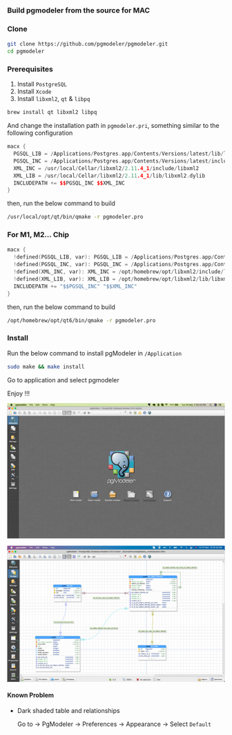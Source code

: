 ### Build pgmodeler from the source for MAC

### Clone

```bash
git clone https://github.com/pgmodeler/pgmodeler.git
cd pgmodeler
```

### Prerequisites

1. Install `PostgreSQL`
2. Install `Xcode`
3. Install `libxml2`, `qt` & `libpq`

```bash
brew install qt libxml2 libpq
```

And change the installation path in `pgmodeler.pri`, something similar to the following configuration

```c++
macx {
  PGSQL_LIB = /Applications/Postgres.app/Contents/Versions/latest/lib/libpq.dylib
  PGSQL_INC = /Applications/Postgres.app/Contents/Versions/latest/include
  XML_INC = /usr/local/Cellar/libxml2/2.11.4_1/include/libxml2
  XML_LIB = /usr/local/Cellar/libxml2/2.11.4_1/lib/libxml2.dylib
  INCLUDEPATH += $$PGSQL_INC $$XML_INC
}
```

then, run the below command to build

```bash
/usr/local/opt/qt/bin/qmake -r pgmodeler.pro
```

### For M1, M2... Chip

```c++
macx {
  !defined(PGSQL_LIB, var): PGSQL_LIB = /Applications/Postgres.app/Contents/Versions/latest/lib/libpq.dylib
  !defined(PGSQL_INC, var): PGSQL_INC = /Applications/Postgres.app/Contents/Versions/latest/include
  !defined(XML_INC, var): XML_INC = /opt/homebrew/opt/libxml2/include/libxml2
  !defined(XML_LIB, var): XML_LIB = /opt/homebrew/opt/libxml2/lib/libxml2.dylib
  INCLUDEPATH += "$$PGSQL_INC" "$$XML_INC"
}
```

then, run the below command to build

```bash
/opt/homebrew/opt/qt6/bin/qmake -r pgmodeler.pro
```

### Install

Run the below command to install pgModeler in `/Application`

```bash
sudo make && make install
```

Go to application and select pgmodeler

Enjoy !!!

![screenshot](./img/mac-pgmodeler.png)

![screenshot](./img/Mac-PgModeler-1.png)

#### Known Problem

* Dark shaded table and relationships

   Go to -> PgModeler -> Preferences -> Appearance -> Select `Default`
